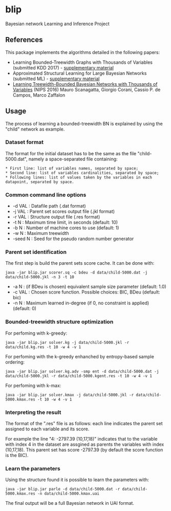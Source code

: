 # blip

Bayesian network Learning and Inference Project

## References

This package implements the algorithms detailed in the following papers: 
* Learning Bounded-Treewidth Graphs with Thousands of Variables (submitted KDD 2017) - [supplementary material](supplementary-KDD17.pdf)
* Approximated Structural Learning for Large Bayesian Networks (submitted ML) - [supplementary material](supplementary-ML17.pdf)
* [Learning Treewidth-Bounded Bayesian Networks with Thousands of Variables](https://papers.nips.cc/paper/6232-learning-treewidth-bounded-bayesian-networks-with-thousands-of-variables) (NIPS 2016) Mauro Scanagatta, Giorgio Corani, Cassio P. de Campos, Marco Zaffalon

## Usage

The process of learning a bounded-treewidth BN is explained by using the "child" network as example.

### Dataset format

The format for the initial dataset has to be the same as the file "child-5000.dat", namely a space-separated file containing: 

    * First line: list of variables names, separated by space;
    * Second line: list of variables cardinalities, separated by space;
    * Following lines: list of values taken by the variables in each datapoint, separated by space.

### Common command line options

* -d VAL : Datafile path (.dat format)
* -j VAL : Parent set scores output file (.jkl format)
* -r VAL : Structure output file (.res format)
* -t N   : Maximum time limit, in seconds (default: 10)
* -b N   : Number of machine cores to use (default: 1)
* -w N   : Maximum treewidth
* -seed N   : Seed for the pseudo random number generator

### Parent set identification 

The first step is build the parent sets score cache. It can be done with: 
```
java -jar blip.jar scorer.sq -c bdeu -d data/child-5000.dat -j data/child-5000.jkl -n 3 -t 10
```

* -a N   : (if BDeu is chosen) equivalent sample size parameter (default: 1.0)
* -c VAL : Chosen score function. Possible choices: BIC, BDeu (default: bic)
* -n N   : Maximum learned in-degree (if 0, no constraint is applied) (default: 0)

### Bounded-treewidth structure optimization 

For perfoming with k-greedy: 

```
java -jar blip.jar solver.kg -j data/child-5000.jkl -r data/child.kg.res -t 10 -w 4 -v 1
```

For perfoming with the k-greedy enhanched by entropy-based sample ordering: 

```
java -jar blip.jar solver.kg.adv -smp ent -d data/child-5000.dat -j data/child-5000.jkl -r data/child-5000.kgent.res -t 10 -w 4 -v 1
```

For perfoming with k-max:

```
java -jar blip.jar solver.kmax -j data/child-5000.jkl -r data/child-5000.kmax.res -t 10 -w 4 -v 1
```

### Interpreting the result 

The format of the ".res" file is as follows: each line indicates the parent set assigned to each variable and its score.

For example the line "4: -2797.39 (10,17,18)" indicates that to the variable with index 4 in the dataset are assgined as parents the variables with index (10,17,18). This parent set has score -2797.39 (by default the score function is the BIC). 

### Learn the parameters

Using the structure found it is possible to learn the parameters with: 

```
java -jar blip.jar parle -d data/child-5000.dat -r data/child-5000.kmax.res -n data/child-5000.kmax.uai
```

The final output will be a full Bayesian network in UAI format. 
